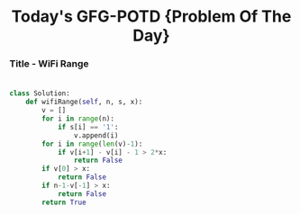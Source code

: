 <h1 align="center">Today's GFG-POTD {Problem Of The Day}</h1>

### Title - WiFi Range<br><br>

```python
class Solution:
    def wifiRange(self, n, s, x):
        v = []
        for i in range(n):
            if s[i] == '1':
                v.append(i)
        for i in range(len(v)-1):
            if v[i+1] - v[i] - 1 > 2*x:
                return False
        if v[0] > x:
            return False
        if n-1-v[-1] > x:
            return False
        return True
```
